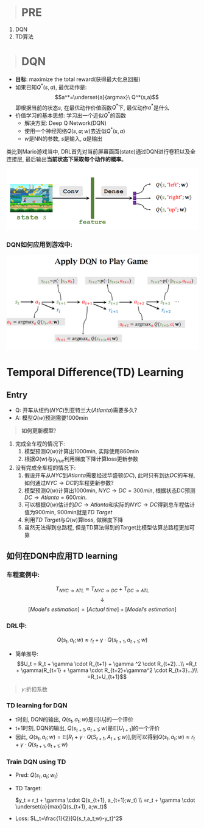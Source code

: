 > # PRE
1. DQN
2. TD算法

> # DQN

- **目标**: maximize the total reward(获得最大化总回报)
- 如果已知$Q^*(s,a)$, 最优动作是:
    $$a^*=\underset{a}{argmax}\ Q^*(s,a)$$
    即根据当前的状态$s$, 在最优动作价值函数$Q^*$下, 最优动作$a^*$是什么
- 价值学习的基本思想: 学习出一个近似$Q^*$的函数
  - 解决方案: Deep Q Network(DQN)
  - 使用一个神经网络$Q(s,a;w)$去近似$Q^*(s,a)$
  - $w$是NN的参数, $s$是输入, $a$是输出

类比到Mario游戏当中, DRL首先对当前屏幕画面(state)通过DQN进行卷积以及全连接层, 最后输出**当前状态下采取每个动作的概率**。

![DQN例子](./pics/1.1.DRL_example.png)

### DQN如何应用到游戏中:
![DQN应用到游戏](./pics/1.2.DQN_game.png)


# Temporal Difference(TD) Learning

## Entry

- Q: 开车从纽约($NYC$)到亚特兰大($Atlanta$)需要多久?
- A: 模型$Q(w)$预测需要1000min

> **如何更新模型**?

1. 完成全车程的情况下:        
   1. 模型预测$Q(w)$计算出1000min, 实际使用860min
   2. 根据$Q(w)$与$y_{true}$利用梯度下降计算loss更新参数
2. 没有完成全车程的情况下:
   1. 假设开车从$NYC$到$Atlanta$需要经过华盛顿($DC$), 此时只有到达$DC$的车程,如何通过$NYC\rightarrow DC$的车程更新参数?
   2. 模型预测$Q(w)$计算出1000min, $NYC\rightarrow DC=300min$, 根据状态DC预测$DC\rightarrow Atlanta = 600min$.
   3. 可以根据$Q(w)$估计的$DC\rightarrow Atlanta$和实际的$NYC\rightarrow DC$得到总车程估计值为900min, 900min就是$TD\ Target$
   4. 利用$TD\ Target$与$Q(w)$算loss, 做梯度下降
   5. 虽然无法得到总路程, 但是TD算法得到的Target比模型估算总路程更加可靠

## 如何在DQN中应用TD learning

### 车程案例中:
$$T_{NYC\rightarrow ATL} \approx T_{NYC\rightarrow DC} + T_{DC\rightarrow ATL}$$
$$\downarrow$$
$$[Model's\ estimation] = [Actual\ time] + [Model's\ estimation]$$

### DRL中:
$$Q(s_t, a_t;w) \approx r_t + \gamma\cdot Q(s_{t+1},a_{t+1};w)$$
- 简单推导:
$$U_t = R_t + \gamma \cdot R_{t+1} + \gamma ^2 \cdot R_{t+2}...\\
=R_t + \gamma(R_{t+1} + \gamma \cdot R_{t+2}+\gamma^2 \cdot R_{t+3}...)\\
=R_t+U_{t+1}$$
> $\gamma$:折扣系数

###  TD learning for DQN

- t时刻, DQN的输出, $Q(s_t, a_t;w)$是$\mathbb{E}[U_t]$的一个评价
- t+1时刻, DQN的输出, $Q(s_{t+1}, a_{t+1};w)$是$\mathbb{E}[U_{t+1}]$的一个评价
- 因此, $Q(s_t, a_t;w)= \mathbb{E}[R_t+ \gamma \cdot Q(S_{t+1},A_{t+1};w)]$,则可以得到$Q(s_t, a_t;w)\approx r_t+ \gamma \cdot Q(s_{t+1},a_{t+1};w)$

### Train DQN using TD

- Pred: $Q(s_t, a_t; w_t)$
- TD Target:
     
  $y_t = r_t + \gamma \cdot Q(s_{t+1}, a_{t+1};w_t) \\
  =r_t + \gamma \cdot \underset{a}{max}Q(s_{t+1}, a;w_t)$

- Loss: $L_t=\frac{1}{2}[Q(s_t,a_t;w)-y_t]^2$